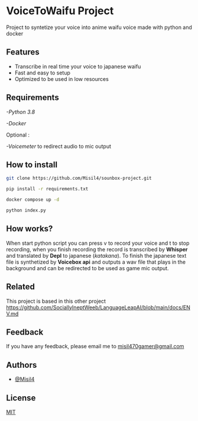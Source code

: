 # VoiceToWaifu Project

Project to syntetize your voice into anime waifu voice made with python and docker


## Features

- Transcribe in real time your voice to japanese waifu
- Fast and easy to setup
- Optimized to be used in low resources


## Requirements

*-Python 3.8*

*-Docker*

Optional :

*-Voicemeter* to redirect audio to mic output


## How to install

```bash
git clone https://github.com/Misil4/sounbox-project.git

pip install -r requirements.txt

docker compose up -d

python index.py

```








## How works?

When start python script you can press v to record your voice and t to stop recording, when you finish recording the record is transcribed by **Whisper** and translated by **Depl** to japanese (*katakana*).
To finish the japanese text file is synthetized by **Voicebox api** and outputs a wav file that plays in the background and can be redirected to be used as game mic output. 


## Related

This project is based in this other project
https://github.com/SociallyIneptWeeb/LanguageLeapAI/blob/main/docs/ENV.md


## Feedback

If you have any feedback, please email me to misil470gamer@gmail.com


## Authors

- [@Misil4](https://github.com/Misil4)


## License

[MIT](https://choosealicense.com/licenses/mit/)


